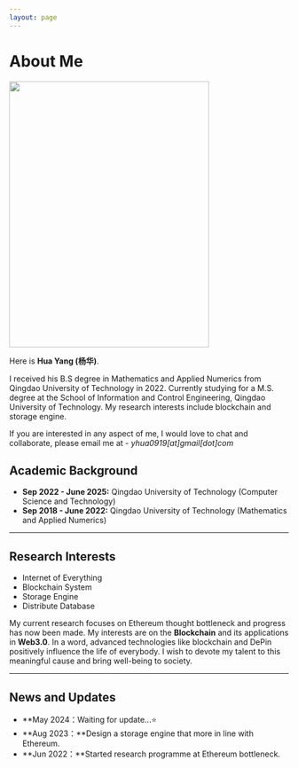 ```yaml
---
layout: page
---
```


# About Me

<img src="https://potatochipking.github.io/Yang.jpg" class="floatpic" width="360" height="480">

Here is **Hua Yang (杨华)**.

I received his B.S degree in Mathematics and Applied Numerics from Qingdao University of Technology in 2022. 
Currently studying for a M.S. degree at the School of Information and Control Engineering, Qingdao University of Technology. 
My research interests include blockchain and storage engine.

If you are interested in any aspect of me, I would love to chat and collaborate, please email me at - *yhua0919[at]gmail[dot]com*

## Academic Background

- **Sep 2022 - June 2025:** Qingdao University of Technology (Computer Science and Technology)
- **Sep 2018 - June 2022:** Qingdao University of Technology (Mathematics and Applied Numerics)


---

## Research Interests

- Internet of Everything
- Blockchain System
- Storage Engine
- Distribute Database


My current research focuses on Ethereum thought bottleneck and progress has now been made. My interests are on the **Blockchain** and its applications in **Web3.0**. 
In a word, advanced technologies like blockchain and DePin positively influence the life of everybody.  I wish to devote my talent to this meaningful cause and bring well-being to society.

---

## News and Updates

- **May 2024：Waiting for update...⭐
- **Aug 2023：**Design a storage engine that more in line with Ethereum.
- **Jun 2022：**Started research programme at Ethereum bottleneck.

